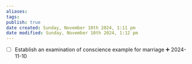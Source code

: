 ```yaml
---
aliases: 
tags: 
publish: true
date created: Sunday, November 10th 2024, 1:11 pm
date modified: Sunday, November 10th 2024, 1:12 pm
---
```


- [ ] Establish an examination of conscience example for marriage ➕ 2024-11-10
